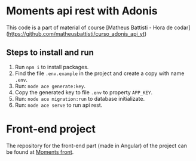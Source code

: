 # Moments api rest with Adonis

This code is a part of material of course [Matheus Battisti - Hora de codar]
(https://github.com/matheusbattisti/curso_adonis_api_yt)

## Steps to install and run

1. Run `npm i` to install packages.
2. Find the file `.env.example` in the project and create a copy with name `.env`.
3. Run: `node ace generate:key`.
4. Copy the generated key to file `.env` to property `APP_KEY`.
5. Run: `node ace migration:run` to database initializate.
6. Run: `node ace serve` to run api rest.

# Front-end project

The repository for the front-end part (made in Angular) of the project can be found at [Moments front](https://github.com/mchomem/moments).